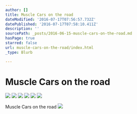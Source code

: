 ```yaml
---
author: []
title: Muscle Cars on the road
dateModified: '2016-07-17T07:56:57.732Z'
datePublished: '2016-07-17T07:58:10.411Z'
description: ''
sourcePath: _posts/2016-06-15-muscle-cars-on-the-road.md
hasPage: true
starred: false
url: muscle-cars-on-the-road/index.html
_type: Blurb

---
```

# Muscle Cars on the road
![](https://s3-us-west-2.amazonaws.com/the-grid-img/p/fead4e32b00ec88cfc0630d555140e554854253f.jpg)
![](https://the-grid-user-content.s3-us-west-2.amazonaws.com/4295e074-f098-4ee1-9e3f-689343bce2f1.jpg)
![](https://the-grid-user-content.s3-us-west-2.amazonaws.com/2dd9b205-a725-46ac-90d7-f40307be6a57.jpg)
![](https://the-grid-user-content.s3-us-west-2.amazonaws.com/0b47b938-19e2-4aab-8ea1-bb00e76a0806.jpg)
![](https://the-grid-user-content.s3-us-west-2.amazonaws.com/acbe20a1-940a-4508-a35d-c1233ffdc2c8.jpg)
![](https://s3-us-west-2.amazonaws.com/the-grid-img/p/cd88269dcff60eef48254abd5a586191795c1d6a.jpg)

Muscle Cars on the road
![](https://the-grid-user-content.s3-us-west-2.amazonaws.com/536646f2-caad-47a9-acf5-032f6acd4c4a.jpg)